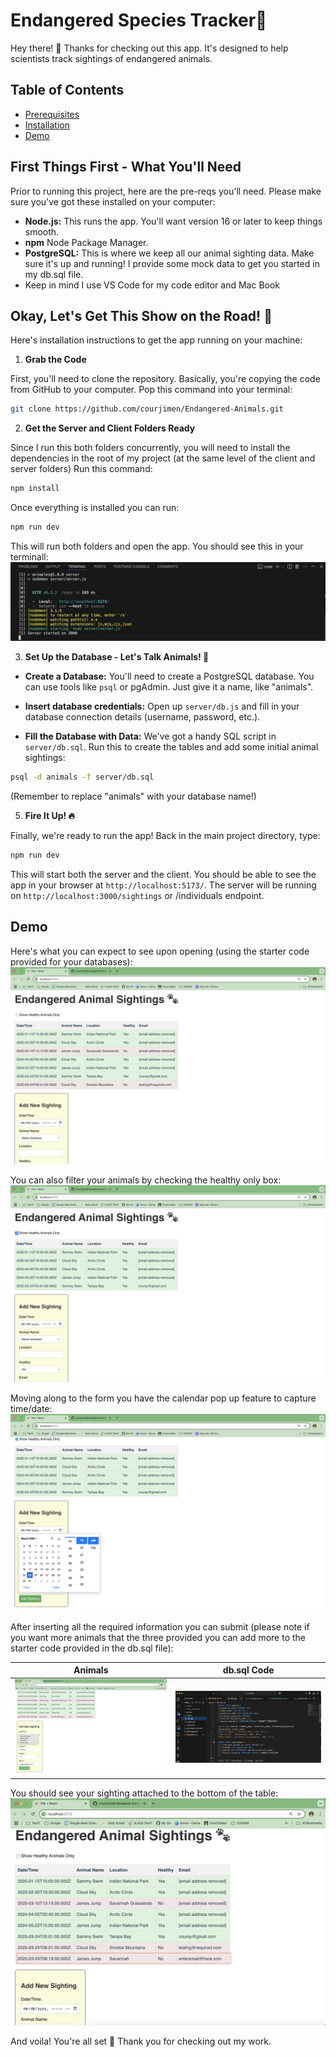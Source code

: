 # Endangered Species Tracker🐾

Hey there! 👋 Thanks for checking out this app. It's designed to help scientists track sightings of endangered animals.

## Table of Contents
- [Prerequisites](#first-things-first---what-youll-need)
- [Installation](#okay-lets-get-this-show-on-the-road-)
- [Demo](#demo)

## First Things First - What You'll Need

Prior to running this project, here are the pre-reqs you'll need. Please make sure you've got these installed on your computer:

* **Node.js:** This runs the app. You'll want version 16 or later to keep things smooth.
* **npm** Node Package Manager.
* **PostgreSQL:** This is where we keep all our animal sighting data. Make sure it's up and running! I provide some mock data to get you started in my db.sql file.
* Keep in mind I use VS Code for my code editor and Mac Book

## Okay, Let's Get This Show on the Road! 🚀

Here's installation instructions to get the app running on your machine:

1.  **Grab the Code**

First, you'll need to clone the repository. Basically, you're copying the code from GitHub to your computer. Pop this command into your terminal:

```bash
git clone https://github.com/courjimen/Endangered-Animals.git
```

2.  **Get the Server and Client Folders Ready**

Since I run this both folders concurrently, you will need to install the dependencies in the root of my project (at the same level of the client and server folders) Run this command:

```bash
npm install
```

Once everything is installed you can run:

```bash
npm run dev
```

This will run both folders and open the app. You should see this in your terminall:
![](./client/src/assets/terminal.png)

3. **Set Up the Database - Let's Talk Animals! 🐘**

* **Create a Database:** You'll need to create a PostgreSQL database. You can use tools like `psql` or pgAdmin. Just give it a name, like "animals".

* **Insert database credentials:** Open up `server/db.js` and fill in your database connection details (username, password, etc.).

* **Fill the Database with Data:** We've got a handy SQL script in `server/db.sql`. Run this to create the tables and add some initial animal sightings:

```bash
psql -d animals -f server/db.sql
```

(Remember to replace "animals" with your database name!)

5.  **Fire It Up! 🔥**

Finally, we're ready to run the app! Back in the main project directory, type:

```bash
npm run dev
```

This will start both the server and the client. You should be able to see the app in your browser at `http://localhost:5173/`. The server will be running on `http://localhost:3000/sightings` or /individuals endpoint.

## Demo
Here's what you can expect to see upon opening (using the starter code provided for your databases):
![](./client/src/assets/mainpage.png)

You can also filter your animals by checking the healthy only box:
![](./client/src/assets/healthyfilter.png)

Moving along to the form you have the calendar pop up feature to capture time/date:
![](./client/src/assets/addSighting.png)

After inserting all the required information you can submit (please note if you want more animals that the three provided you can add more to the starter code provided in the db.sql file):

| Animals | db.sql Code |
| ------ | ------- |
| ![](./client/src/assets/form.png) | ![](./client/src/assets/db.png)

You should see your sighting attached to the bottom of the table: 
![](./client/src/assets/voila.png)

And voila! You're all set 🎉 Thank you for checking out my work.